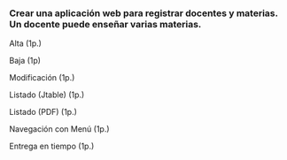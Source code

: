 ### Crear una aplicación web para registrar docentes y materias. Un docente puede enseñar varias materias.

Alta (1p.)

Baja (1p)

Modificación (1p.)

Listado (Jtable) (1p.)

Listado (PDF) (1p.)

Navegación con Menú (1p.)

Entrega en tiempo (1p.)
